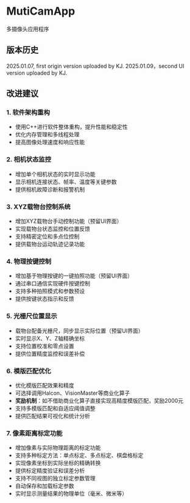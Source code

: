 # MutiCamApp
多摄像头应用程序

## 版本历史
2025.01.07, first origin version uploaded by KJ.
2025.01.09，second UI version uploaded by KJ.

## 改进建议

### 1. 软件架构重构
- 使用C++进行软件整体重构，提升性能和稳定性
- 优化内存管理和多线程处理
- 提高图像处理速度和响应性能

### 2. 相机状态监控
- 增加单个相机状态的实时显示功能
- 显示相机连接状态、帧率、温度等关键参数
- 提供相机故障诊断和报警机制

### 3. XYZ载物台控制系统
- 增加XYZ载物台手动控制功能（预留UI界面）
- 实现载物台状态监控和位置反馈
- 支持精密定位和多点位控制
- 提供载物台运动轨迹记录功能

### 4. 物理按键控制
- 增加基于物理按键的一键拍照功能（预留UI界面）
- 通过串口通信实现硬件按键控制
- 支持多种拍照模式和参数预设
- 提供按键状态指示和反馈

### 5. 光栅尺位置显示
- 载物台配备光栅尺，同步显示实际位置（预留UI界面）
- 实时显示X、Y、Z轴精确坐标
- 支持位置校准和零点设置
- 提供位置精度监控和误差补偿

### 6. 模版匹配优化
- 优化模版匹配效果和精度
- 可选择调用Halcon、VisionMaster等商业化算子
- **奖励机制**：如不借助商业化算子直接实现高精度模版匹配，奖励2000元
- 支持多模版匹配和自适应阈值调整
- 提供匹配结果可视化和统计分析

### 7. 像素距离标定功能
- 增加像素与实际物理距离的标定功能
- 支持多种标定方法：单点标定、多点标定、棋盘格标定
- 实现像素坐标到实际坐标的精确转换
- 提供标定精度验证和误差分析
- 支持不同视图的独立标定参数管理
- 自动保存和加载标定参数
- 实时显示测量结果的物理单位（毫米、微米等）
